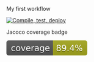 My first workflow

[![Compile, test, deploy](https://github.com/denalse/paf2.giphy/actions/workflows/main.yaml/badge.svg)](https://github.com/denalse/paf2.giphy/actions/workflows/main.yaml)

Jacoco coverage badge

![Coverage](.github/badges/jacoco.svg)